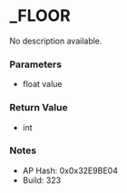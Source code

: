 # _FLOOR

No description available.

### Parameters
* float value

### Return Value
* int

### Notes
* AP Hash: 0x0x32E9BE04
* Build: 323

